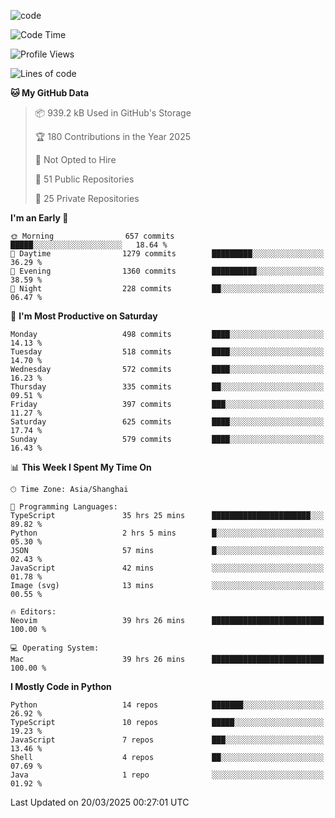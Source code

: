 
<!--
**liuyaanng/liuyaanng** is a ✨ _special_ ✨ repository because its `README.md` (this file) appears on your GitHub profile.

Here are some ideas to get you started:

- 🔭 I’m currently working on ...
- 🌱 I’m currently learning ...
- 👯 I’m looking to collaborate on ...
- 🤔 I’m looking for help with ...
- 💬 Ask me about ...
- 📫 How to reach me: ...
- 😄 Pronouns: ...
- ⚡ Fun fact: ...
-->


![code](https://cdn.jsdelivr.net/gh/liuyaanng/liuyaanng@1.0/code.gif) 

<!--START_SECTION:waka-->
![Code Time](http://img.shields.io/badge/Code%20Time-1%2C303%20hrs-blue)

![Profile Views](http://img.shields.io/badge/Profile%20Views-0-blue)

![Lines of code](https://img.shields.io/badge/From%20Hello%20World%20I%27ve%20Written-21.0%20million%20lines%20of%20code-blue)

**🐱 My GitHub Data** 

> 📦 939.2 kB Used in GitHub's Storage 
 > 
> 🏆 180 Contributions in the Year 2025
 > 
> 🚫 Not Opted to Hire
 > 
> 📜 51 Public Repositories 
 > 
> 🔑 25 Private Repositories 
 > 
**I'm an Early 🐤** 

```text
🌞 Morning                657 commits         █████░░░░░░░░░░░░░░░░░░░░   18.64 % 
🌆 Daytime                1279 commits        █████████░░░░░░░░░░░░░░░░   36.29 % 
🌃 Evening                1360 commits        ██████████░░░░░░░░░░░░░░░   38.59 % 
🌙 Night                  228 commits         ██░░░░░░░░░░░░░░░░░░░░░░░   06.47 % 
```
📅 **I'm Most Productive on Saturday** 

```text
Monday                   498 commits         ████░░░░░░░░░░░░░░░░░░░░░   14.13 % 
Tuesday                  518 commits         ████░░░░░░░░░░░░░░░░░░░░░   14.70 % 
Wednesday                572 commits         ████░░░░░░░░░░░░░░░░░░░░░   16.23 % 
Thursday                 335 commits         ██░░░░░░░░░░░░░░░░░░░░░░░   09.51 % 
Friday                   397 commits         ███░░░░░░░░░░░░░░░░░░░░░░   11.27 % 
Saturday                 625 commits         ████░░░░░░░░░░░░░░░░░░░░░   17.74 % 
Sunday                   579 commits         ████░░░░░░░░░░░░░░░░░░░░░   16.43 % 
```


📊 **This Week I Spent My Time On** 

```text
🕑︎ Time Zone: Asia/Shanghai

💬 Programming Languages: 
TypeScript               35 hrs 25 mins      ██████████████████████░░░   89.82 % 
Python                   2 hrs 5 mins        █░░░░░░░░░░░░░░░░░░░░░░░░   05.30 % 
JSON                     57 mins             █░░░░░░░░░░░░░░░░░░░░░░░░   02.43 % 
JavaScript               42 mins             ░░░░░░░░░░░░░░░░░░░░░░░░░   01.78 % 
Image (svg)              13 mins             ░░░░░░░░░░░░░░░░░░░░░░░░░   00.55 % 

🔥 Editors: 
Neovim                   39 hrs 26 mins      █████████████████████████   100.00 % 

💻 Operating System: 
Mac                      39 hrs 26 mins      █████████████████████████   100.00 % 
```

**I Mostly Code in Python** 

```text
Python                   14 repos            ███████░░░░░░░░░░░░░░░░░░   26.92 % 
TypeScript               10 repos            █████░░░░░░░░░░░░░░░░░░░░   19.23 % 
JavaScript               7 repos             ███░░░░░░░░░░░░░░░░░░░░░░   13.46 % 
Shell                    4 repos             ██░░░░░░░░░░░░░░░░░░░░░░░   07.69 % 
Java                     1 repo              ░░░░░░░░░░░░░░░░░░░░░░░░░   01.92 % 
```




 Last Updated on 20/03/2025 00:27:01 UTC
<!--END_SECTION:waka-->
